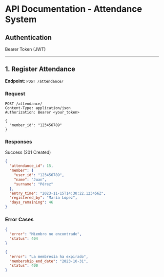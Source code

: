 # API Documentation - Attendance System


## Authentication
Bearer Token (JWT)


---

## 1. Register Attendance
**Endpoint:** `POST /attendance/`

### Request
```http
POST /attendance/
Content-Type: application/json
Authorization: Bearer <your_token>

{
  "member_id": "123456789"
}
```

### Responses
Success (201 Created)
```json
{
  "attendance_id": 15,
  "member": {
    "user_id": "123456789",
    "name": "Juan",
    "surname": "Pérez"
  },
  "entry_time": "2023-11-15T14:30:22.123456Z",
  "registered_by": "María López",
  "days_remaining": 46
}
```

### Error Cases
```json
{
  "error": "Miembro no encontrado",
  "status": 404
}
```
```json
{
  "error": "La membresía ha expirado",
  "membership_end_date": "2023-10-31",
  "status": 400
}
```

